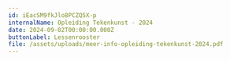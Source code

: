 ```yaml
---
id: iEacSM9fkJlo8PCZQ5X-p
internalName: Opleiding Tekenkunst - 2024
date: 2024-09-02T00:00:00.000Z
buttonLabel: Lessenrooster
file: /assets/uploads/meer-info-opleiding-tekenkunst-2024.pdf
---
```

